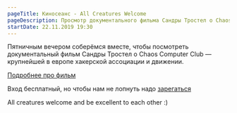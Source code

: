 ```yaml
---
pageTitle: Киносеанс - All Creatures Welcome
pageDescription: Просмотр документального фильма Сандры Тростел о Chaos Computer Club
startDate: 22.11.2019 19:30
--- 
```


Пятничным вечером соберёмся вместе, чтобы посмотреть документальный фильм Сандры Тростел о Chaos Computer Club — крупнейшей в европе хакерской ассоциации и движении.

[Подробнее про фильм](https://sandratrostel.de/projects/acw/)

Вход бесплатный, но чтобы нам не лопнуть надо [зарегаться](https://b4cksp4ce.timepad.ru/event/1120444/)

All creatures welcome and be excellent to each other :)
